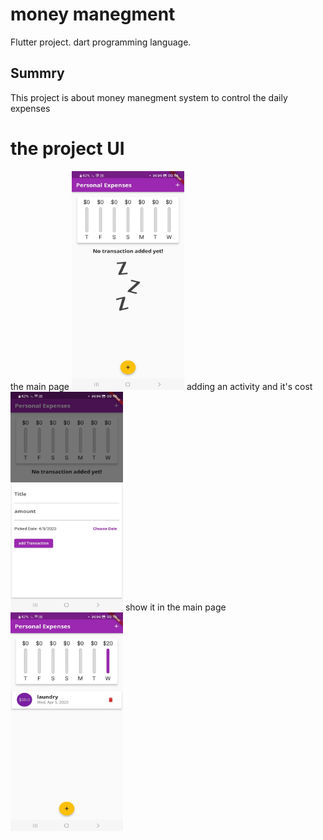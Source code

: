 # money manegment

Flutter project.
dart programming language.

## Summry

This project is about money manegment system to control the daily expenses
# the project UI
the main page
<img src="money manegment photos/3.jpg" width=180 height=350>
adding an activity and it's cost
<img src="money manegment photos/2.jpg" width=180 height=350>
show it in the main page
<img src="money manegment photos/1.jpg" width=180 height=350>
